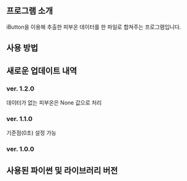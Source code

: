 ## 프로그램 소개
iButton을 이용해 추출한 피부온 데이터를 한 파일로 합쳐주는 프로그램입니다.

## 사용 방법


## 새로운 업데이트 내역
### ver. 1.2.0
데이터가 없는 피부온은 None 값으로 처리

### ver. 1.1.0
기준점(0초) 설정 가능

### ver. 1.0.0


## 사용된 파이썬 및 라이브러리 버전
